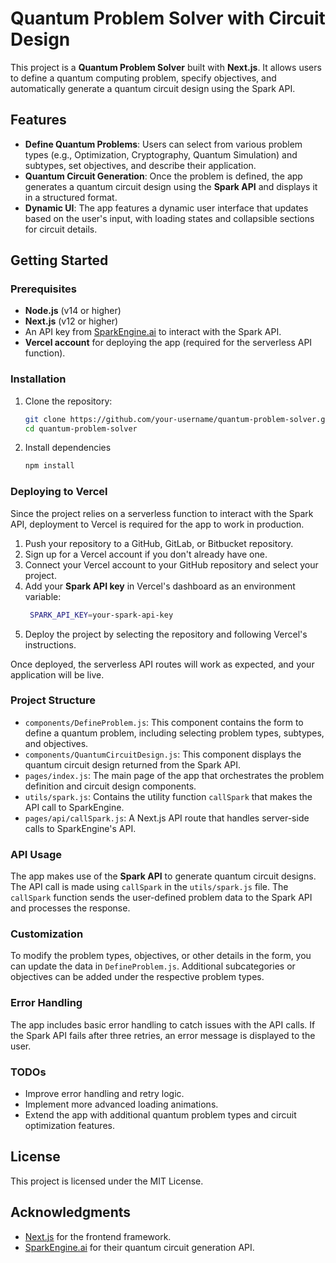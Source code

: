 # Quantum Problem Solver with Circuit Design

This project is a **Quantum Problem Solver** built with **Next.js**. It allows users to define a quantum computing problem, specify objectives, and automatically generate a quantum circuit design using the Spark API.

## Features

- **Define Quantum Problems**: Users can select from various problem types (e.g., Optimization, Cryptography, Quantum Simulation) and subtypes, set objectives, and describe their application.
- **Quantum Circuit Generation**: Once the problem is defined, the app generates a quantum circuit design using the **Spark API** and displays it in a structured format.
- **Dynamic UI**: The app features a dynamic user interface that updates based on the user's input, with loading states and collapsible sections for circuit details.

## Getting Started

### Prerequisites

- **Node.js** (v14 or higher)
- **Next.js** (v12 or higher)
- An API key from [SparkEngine.ai](https://sparkengine.ai) to interact with the Spark API.
- **Vercel account** for deploying the app (required for the serverless API function).

### Installation

1. Clone the repository:
   ```bash
   git clone https://github.com/your-username/quantum-problem-solver.git
   cd quantum-problem-solver
    ```

2. Install dependencies
    ```bash
    npm install 
    ```

### Deploying to Vercel
Since the project relies on a serverless function to interact with the Spark API, deployment to Vercel is required for the app to work in production.

1. Push your repository to a GitHub, GitLab, or Bitbucket repository.
2. Sign up for a Vercel account if you don't already have one.
3. Connect your Vercel account to your GitHub repository and select your project.
4. Add your **Spark API key** in Vercel's dashboard as an environment variable:
    ```bash
     SPARK_API_KEY=your-spark-api-key
    ```
5. Deploy the project by selecting the repository and following Vercel's instructions.

Once deployed, the serverless API routes will work as expected, and your application will be live.

### Project Structure

- `components/DefineProblem.js`: This component contains the form to define a quantum problem, including selecting problem types, subtypes, and objectives.
- `components/QuantumCircuitDesign.js`: This component displays the quantum circuit design returned from the Spark API.
- `pages/index.js`: The main page of the app that orchestrates the problem definition and circuit design components.
- `utils/spark.js`: Contains the utility function `callSpark` that makes the API call to SparkEngine.
- `pages/api/callSpark.js`: A Next.js API route that handles server-side calls to SparkEngine's API.

### API Usage

The app makes use of the **Spark API** to generate quantum circuit designs. The API call is made using `callSpark` in the `utils/spark.js` file. The `callSpark` function sends the user-defined problem data to the Spark API and processes the response.

### Customization

To modify the problem types, objectives, or other details in the form, you can update the data in `DefineProblem.js`. Additional subcategories or objectives can be added under the respective problem types.

### Error Handling

The app includes basic error handling to catch issues with the API calls. If the Spark API fails after three retries, an error message is displayed to the user.

### TODOs

- Improve error handling and retry logic.
- Implement more advanced loading animations.
- Extend the app with additional quantum problem types and circuit optimization features.

## License

This project is licensed under the MIT License.

## Acknowledgments

- [Next.js](https://nextjs.org/) for the frontend framework.
- [SparkEngine.ai](https://sparkengine.ai) for their quantum circuit generation API.
